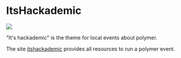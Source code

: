 # ItsHackademic

![](https://itshackademic.com/images/polytechnic-badge.png)

"It's hackademic" is the theme for local events about polymer.

The site [itshackademic](https://itshackademic.com) provides all resources to run a polymer event.

